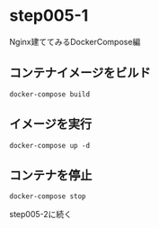 # step005-1

Nginx建ててみるDockerCompose編

## コンテナイメージをビルド

```shell
docker-compose build
```

## イメージを実行

```shell
docker-compose up -d
```

## コンテナを停止

```shell
docker-compose stop
```

step005-2に続く
